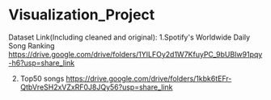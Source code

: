 # Visualization_Project

Dataset Link(Including cleaned and original):
1.Spotify's Worldwide Daily Song Ranking
https://drive.google.com/drive/folders/1YILFOy2d1W7KfuyPC_9bUBIw91pqy-h6?usp=share_link

2. Top50 songs
https://drive.google.com/drive/folders/1kbk6tEFr-QtbVreSH2xVZxRF0J8JQy56?usp=share_link
